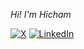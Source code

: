 *Hi! I'm Hicham*
<!-- a software developer passionate about building efficient and scalable applications.  
I enjoy exploring new technologies.*
<br>______________________</br>
### *Skills*
- *Languages: Golang, JavaScript, HTML, CSS*
- *Frameworks & Tools: Node.js, React*
- *Databases: PostgreSQL, MongoDB*

[![My Skills](https://skillicons.dev/icons?i=golang,javascript,nodejs,react,postgres,mongodb)](https://skillicons.dev)
<br>______________________</br>
### *Currently Working On*
- *Improving my Golang microservices projects*
- *Building interactive JavaScript web apps*

<br>______________________</br> 
[![Portfolio](https://img.shields.io/badge/-black?style=for-the-badge&logo=github&logoColor=white)](https://HichamAF.github.io) -->
[![X](https://img.shields.io/badge/-black?style=for-the-badge&logo=x&logoColor=white)](https://twitter.com/HichamAfilali)
[![LinkedIn](https://img.shields.io/badge/-LinkedIn-blue?style=flat-square&logo=Linkedin&logoColor=white&label=)](https://linkedin.com/in/hichamafilali)
